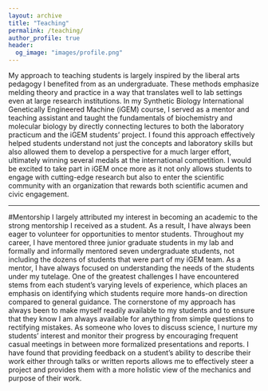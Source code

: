 ```yaml
---
layout: archive
title: "Teaching"
permalink: /teaching/
author_profile: true
header:
  og_image: "images/profile.png"
---
```

My approach to teaching students is largely inspired by the liberal arts pedagogy I benefited from as an undergraduate. These methods emphasize melding theory and practice in a way that translates well to lab settings even at large research institutions. In my Synthetic Biology International Genetically Engineered Machine (iGEM) course, I served as a mentor and teaching assistant and taught the fundamentals of biochemistry and molecular biology by directly connecting lectures to both the laboratory practicum and the iGEM students’ project. I found this approach effectively helped students understand not just the concepts and laboratory skills but also allowed them to develop a perspective for a much larger effort, ultimately winning several medals at the international competition. I would be excited to take part in iGEM once more as it not only allows students to engage with cutting-edge research but also to enter the scientific community with an organization that rewards both scientific acumen and civic engagement.


---
#Mentorship
I largely attributed my interest in becoming an academic to the strong mentorship I received as a student. As a result, I have always been eager to volunteer for opportunities to mentor students. Throughout my career, I have mentored three junior graduate students in my lab and formally and informally mentored seven undergraduate students, not including the dozens of students that were part of my iGEM team. As a mentor, I have always focused on understanding the needs of the students under my tutelage. One of the greatest challenges I have encountered stems from each student’s varying levels of experience, which places an emphasis on identifying which students require more hands-on direction compared to general guidance. The cornerstone of my approach has always been to make myself readily available to my students and to ensure that they know I am always available for anything from simple questions to rectifying mistakes. As someone who loves to discuss science, I nurture my students’ interest and monitor their progress by encouraging frequent casual meetings in between more formalized presentations and reports. I have found that providing feedback on a student’s ability to describe their work either through talks or written reports allows me to effectively steer a project and provides them with a more holistic view of the mechanics and purpose of their work.
